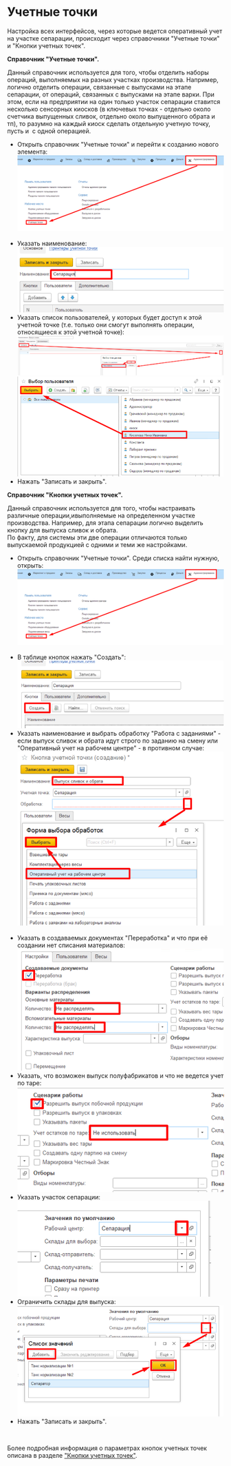 **Учетные точки**
=================

Настройка всех интерфейсов, через которые ведется оперативный учет на
участке сепарации, происходит через справочники "Учетные точки" и
"Кнопки учетных точек".



**Справочник "Учетные точки".** 

Данный справочник используется для того,
чтобы отделить наборы операций, выполняемых на разных участках
производства. Например, логично отделить операции, связанные с выпусками на этапе сепарации, от операций, связанных с выпусками на этапе варки. При этом, если на предприятии на один только участок сепарации ставится несколько сенсорных киосков (в ключевых точках - отдельно около счетчика выпущенных сливок, отдельно около выпущенного обрата и тп), то разумно на каждый киоск сделать отдельную учетную точку, пусть и  с одной операцией.
 

-   Открыть справочник "Учетные точки" и перейти к созданию нового
    элемента:  
![](AccountPoints.assets/drex_uchetnye_tochki_1_custom.png) 
-   Указать наименование:  
![](AccountPoints.assets/drex_uchetnye_tochki_1_custom_2.png)
-   Указать список пользователей, у которых будет доступ к этой учетной
    точке (т.е. только они смогут выполнять операции, относящиеся к этой
    учетной точке):  
![](AccountPoints.assets/drex_uchetnye_tochki_1_custom_3.png)  
![](AccountPoints.assets/drex_uchetnye_tochki_1_custom_4.png)
-  Нажать "Записать и закрыть".
     

**Справочник "Кнопки учетных точек".**  

Данный справочник используется для того, чтобы настраивать различные операции,ивыполняемые на определенном участке производства. Например, для этапа сепарации логично выделить кнопку для выпуска сливок и обрата.  
По факту, для системы эти две операции отличаются только выпускаемой продукцией с одними и теми же настройками.


-   Открыть справочник "Учетные точки". Среди списка найти нужную,
    открыть:   
![](AccountPoints.assets/drex_uchetnye_tochki_1_custom.png)   
-   В таблице кнопок нажать "Создать":  
![](AccountPoints.assets/drex_uchetnye_tochki_1_custom_5.png)
-   Указать наименование и выбрать обработку "Работа с заданиями" - если
    выпуск сливок и обрата идут строго по заданию на смену или
    "Оперативный учет на рабочем центре" - в противном случае:  
![](AccountPoints.assets/drex_uchetnye_tochki_1_custom_6.png) 
-   Указать в создаваемых документах "Переработка" и что при её создании
    нет списания материалов:  
![](AccountPoints.assets/drex_uchetnye_tochki_1_custom_7.png)
-   Указать, что возможен выпуск полуфабрикатов и что не ведется учет по
    таре:  
![](AccountPoints.assets/drex_uchetnye_tochki_1_custom_8.png)
-   Указать участок сепарации:  
![](AccountPoints.assets/drex_uchetnye_tochki_1_custom_9.png)
-   Ограничить склады для выпуска:  
![](AccountPoints.assets/drex_uchetnye_tochki_1_custom_10.png)
-   Нажать "Записать и закрыть".

 

Более подробная информация о параметрах кнопок учетных точек описана в
разделе ["Кнопки учетных точек"](../../../../../CommonInformation/Handbooks/ButtonOfAccountPoint/readme.md).
